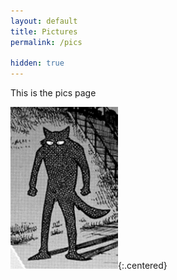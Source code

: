```yaml
---
layout: default
title: Pictures
permalink: /pics

hidden: true
---
```


This is the pics page

![image tooltip here](/assets/dark_legosi.png){:.centered}
